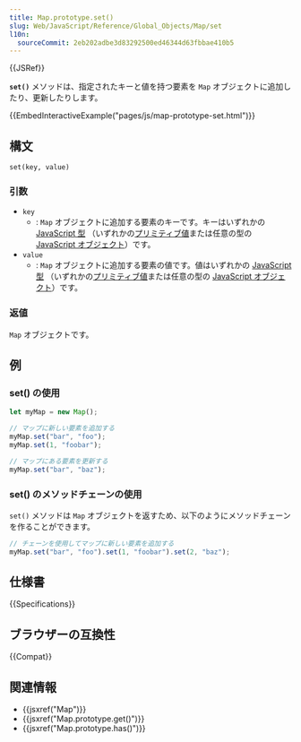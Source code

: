 ```yaml
---
title: Map.prototype.set()
slug: Web/JavaScript/Reference/Global_Objects/Map/set
l10n:
  sourceCommit: 2eb202adbe3d83292500ed46344d63fbbae410b5
---
```


{{JSRef}}

**`set()`** メソッドは、指定されたキーと値を持つ要素を `Map` オブジェクトに追加したり、更新したりします。

{{EmbedInteractiveExample("pages/js/map-prototype-set.html")}}

## 構文

```js-nolint
set(key, value)
```

### 引数

- `key`
  - : `Map` オブジェクトに追加する要素のキーです。キーはいずれかの [JavaScript 型](/ja/docs/Web/JavaScript/Data_structures) （いずれかの[プリミティブ値](/ja/docs/Web/JavaScript/Data_structures#プリミティブ値)または任意の型の [JavaScript オブジェクト](/ja/docs/Web/JavaScript/Data_structures#オブジェクト)）です。
- `value`
  - : `Map` オブジェクトに追加する要素の値です。値はいずれかの [JavaScript 型](/ja/docs/Web/JavaScript/Data_structures) （いずれかの[プリミティブ値](/ja/docs/Web/JavaScript/Data_structures#プリミティブ値)または任意の型の [JavaScript オブジェクト](/ja/docs/Web/JavaScript/Data_structures#オブジェクト)）です。

### 返値

`Map` オブジェクトです。

## 例

### set() の使用

```js
let myMap = new Map();

// マップに新しい要素を追加する
myMap.set("bar", "foo");
myMap.set(1, "foobar");

// マップにある要素を更新する
myMap.set("bar", "baz");
```

### set() のメソッドチェーンの使用

`set()` メソッドは `Map` オブジェクトを返すため、以下のようにメソッドチェーンを作ることができます。

```js
// チェーンを使用してマップに新しい要素を追加する
myMap.set("bar", "foo").set(1, "foobar").set(2, "baz");
```

## 仕様書

{{Specifications}}

## ブラウザーの互換性

{{Compat}}

## 関連情報

- {{jsxref("Map")}}
- {{jsxref("Map.prototype.get()")}}
- {{jsxref("Map.prototype.has()")}}

